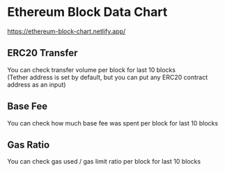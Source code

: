 # Ethereum Block Data Chart

https://ethereum-block-chart.netlify.app/

## ERC20 Transfer

You can check transfer volume per block for last 10 blocks  
(Tether address is set by default, but you can put any ERC20 contract address as an input)

## Base Fee

You can check how much base fee was spent per block for last 10 blocks

## Gas Ratio

You can check gas used / gas limit ratio per block for last 10 blocks
